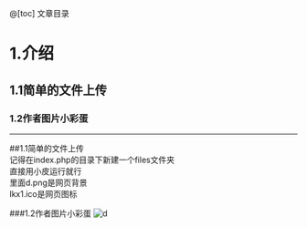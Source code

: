 @[toc]
文章目录

# 1.介绍
## 1.1简单的文件上传
### 1.2作者图片小彩蛋

---

##1.1简单的文件上传\
记得在index.php的目录下新建一个files文件夹\
直接用小皮运行就行\
里面d.png是网页背景\
lkx1.ico是网页图标

 ###1.2作者图片小彩蛋
![d](https://github.com/user-attachments/assets/3db11f49-1ba7-4fd5-83f7-07d95b88deed)

